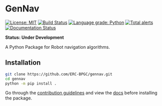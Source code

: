 # GenNav 

[![License: MIT](https://img.shields.io/badge/License-MIT-yellow.svg)](https://opensource.org/licenses/MIT)
[![Build Status](https://travis-ci.org/ERC-BPGC/gennav.svg?branch=master)](https://travis-ci.org/ERC-BPGC/gennav)
[![Language grade: Python](https://img.shields.io/lgtm/grade/python/g/ERC-BPGC/gennav.svg?logo=lgtm&logoWidth=18)](https://lgtm.com/projects/g/ERC-BPGC/gennav/context:python)
[![Total alerts](https://img.shields.io/lgtm/alerts/g/ERC-BPGC/gennav.svg?logo=lgtm&logoWidth=18)](https://lgtm.com/projects/g/ERC-BPGC/gennav/alerts/)
[![Documentation Status](https://readthedocs.org/projects/gennav/badge/?version=latest)](https://gennav.readthedocs.io/en/latest/?badge=latest)

**Status: Under Development**

A Python Package for Robot navigation algorithms.

## Installation

```bash
git clone https://github.com/ERC-BPGC/gennav.git
cd gennav
python -m pip install .
```

Go through the [contribution guidelines](./CONTRIBUTION.md) and view the [docs](https://gennav.readthedocs.io/en/latest/index.html) before installing the package. 
